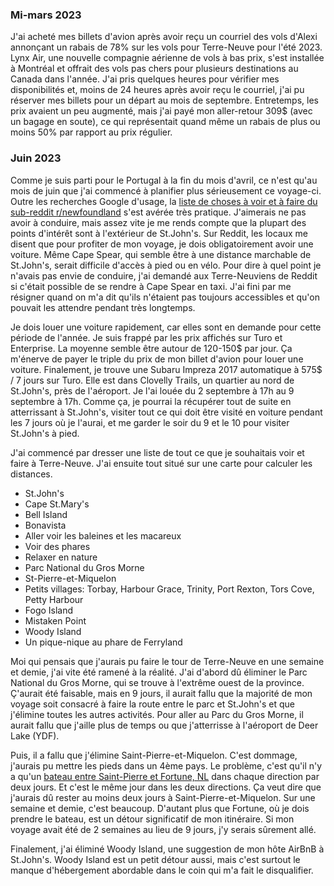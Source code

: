 ### Mi-mars 2023
J'ai acheté mes billets d'avion après avoir reçu un courriel des vols d'Alexi annonçant un rabais de 78% sur les vols pour Terre-Neuve pour l'été 2023. Lynx Air, une nouvelle compagnie aérienne de vols à bas prix, s'est installée à Montréal et offrait des vols pas chers pour plusieurs destinations au Canada dans l'année. J'ai pris quelques heures pour vérifier mes disponibilités et, moins de 24 heures après avoir reçu le courriel, j'ai pu réserver mes billets pour un départ au mois de septembre. Entretemps, les prix avaient un peu augmenté, mais j'ai payé mon aller-retour 309$ (avec un bagage en soute), ce qui représentait quand même un rabais de plus ou moins 50% par rapport au prix régulier.

### Juin 2023
Comme je suis parti pour le Portugal à la fin du mois d'avril, ce n'est qu'au mois de juin que j'ai commencé à planifier plus sérieusement ce voyage-ci. Outre les recherches Google d'usage, la [liste de choses à voir et à faire du sub-reddit r/newfoundland](https://www.reddit.com/r/newfoundland/wiki/thingstodoinnl/) s'est avérée très pratique. J'aimerais ne pas avoir à conduire, mais assez vite je me rends compte que la plupart des points d'intérêt sont à l'extérieur de St.John's. Sur Reddit, les locaux me disent que pour profiter de mon voyage, je dois obligatoirement avoir une voiture. Même Cape Spear, qui semble être à une distance marchable de St.John's, serait difficile d'accès à pied ou en vélo. Pour dire à quel point je n'avais pas envie de conduire, j'ai demandé aux Terre-Neuviens de Reddit si c'était possible de se rendre à Cape Spear en taxi. J'ai fini par me résigner quand on m'a dit qu'ils n'étaient pas toujours accessibles et qu'on pouvait les attendre pendant très longtemps.

Je dois louer une voiture rapidement, car elles sont en demande pour cette période de l'année. Je suis frappé par les prix affichés sur Turo et Enterprise. La moyenne semble être autour de 120-150$ par jour. Ça m'énerve de payer le triple du prix de mon billet d'avion pour louer une voiture. Finalement, je trouve une Subaru Impreza 2017 automatique à 575$ / 7 jours sur Turo. Elle est dans Clovelly Trails, un quartier au nord de St.John's, près de l'aéroport. Je l'ai louée du 2 septembre à 17h au 9 septembre à 17h. Comme ça, je pourrai la récupérer tout de suite en atterrissant à St.John's, visiter tout ce qui doit être visité en voiture pendant les 7 jours où je l'aurai, et me garder le soir du 9 et le 10 pour visiter St.John's à pied.

J'ai commencé par dresser une liste de tout ce que je souhaitais voir et faire à Terre-Neuve. J'ai ensuite tout situé sur une carte pour calculer les distances.

- St.John's
- Cape St.Mary's
- Bell Island
- Bonavista
- Aller voir les baleines et les macareux
- Voir des phares
- Relaxer en nature
- Parc National du Gros Morne
- St-Pierre-et-Miquelon
- Petits villages: Torbay, Harbour Grace, Trinity, Port Rexton, Tors Cove, Petty Harbour
- Fogo Island
- Mistaken Point
- Woody Island
- Un pique-nique au phare de Ferryland

Moi qui pensais que j'aurais pu faire le tour de Terre-Neuve en une semaine et demie, j'ai vite été ramené à la réalité. J'ai d'abord dû éliminer le Parc National du Gros Morne, qui se trouve à l'extrême ouest de la province. Ç'aurait été faisable, mais en 9 jours, il aurait fallu que la majorité de mon voyage soit consacré à faire la route entre le parc et St.John's et que j'élimine toutes les autres activités. Pour aller au Parc du Gros Morne, il aurait fallu que j'aille plus de temps ou que j'atterrisse à l'aéroport de Deer Lake (YDF).

Puis, il a fallu que j'élimine Saint-Pierre-et-Miquelon. C'est dommage, j'aurais pu mettre les pieds dans un 4ème pays. Le problème, c'est qu'il n'y a qu'un [bateau entre Saint-Pierre et Fortune, NL](https://www.spm-ferries.fr/en/home/) dans chaque direction par deux jours. Et c'est le même jour dans les deux directions. Ça veut dire que j'aurais dû rester au moins deux jours à Saint-Pierre-et-Miquelon. Sur une semaine et demie, c'est beaucoup. D'autant plus que Fortune, où je dois prendre le bateau, est un détour significatif de mon itinéraire. Si mon voyage avait été de 2 semaines au lieu de 9 jours, j'y serais sûrement allé.

Finalement, j'ai éliminé Woody Island, une suggestion de mon hôte AirBnB à St.John's. Woody Island est un petit détour aussi, mais c'est surtout le manque d'hébergement abordable dans le coin qui m'a fait le disqualifier.
